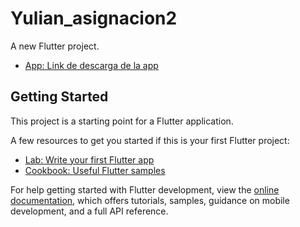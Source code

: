 # Yulian_asignacion2

A new Flutter project.

- [App: Link de descarga de la app](https://drive.google.com/file/d/1_IlLBPgcd6D9_DGvqm6s58x3XFJdJ4nP/view?usp=sharing)

## Getting Started

This project is a starting point for a Flutter application.

A few resources to get you started if this is your first Flutter project:

- [Lab: Write your first Flutter app](https://docs.flutter.dev/get-started/codelab)
- [Cookbook: Useful Flutter samples](https://docs.flutter.dev/cookbook)

For help getting started with Flutter development, view the
[online documentation](https://docs.flutter.dev/), which offers tutorials,
samples, guidance on mobile development, and a full API reference.
